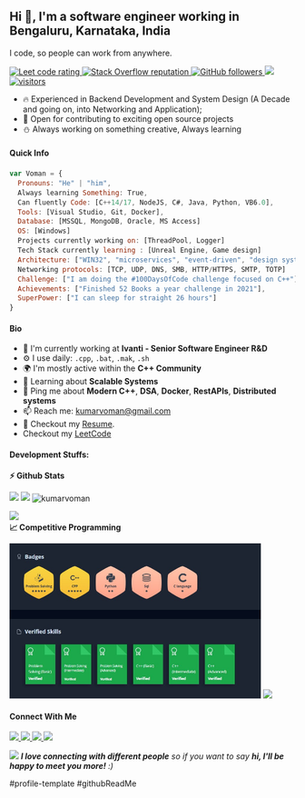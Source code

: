 <!--
**kumarvoman/kumarvoman** is a ✨ _special_ ✨ repository because its `README.md` (this file) appears on your GitHub profile.

--->


## Hi 👋, I'm a software engineer working in Bengaluru, Karnataka, India
I code, so people can work from anywhere.
<p align="left">
  <a href="https://leetcode.com/kumarvoman/">
    <img src="https://cp-logo.vercel.app/leetcode/sudiptob2" alt="Leet code rating" />
  </a>
  <!------
  <a href="https://hackerrank.com/profile/kumarvoman">
    <img src="https://raw.githubusercontent.com/kumarvoman/hackerrank-stats/main/output/rating.svg" alt="Hackerrank code rating" />
  </a>
-->
  <a href="[https://stackoverflow.com/users/5921662/sudipto](https://stackoverflow.com/users/7059433/voman-kumar)">
    <img alt="Stack Overflow reputation" src="https://img.shields.io/stackexchange/stackoverflow/r/5921662?color=orange&label=reputation&logo=stackoverflow">
  </a>
  <a href="https://github.com/kumarvoman?tab=followers">
    <img alt="GitHub followers" src="https://img.shields.io/github/followers/sudiptob2?color=green&logo=github">
  </a>

  <a href="https://github.com/milaan9/milaan9/pulse" alt="Activity">
      <img src="https://img.shields.io/github/commit-activity/m/kumarvoman/kumarvoman" />
  </a>

  <a href="https://github.com/kumarvoman/">
    <img src="https://komarev.com/ghpvc/?username=sudiptob2" alt="visitors" />
  </a>

</p>


<!--
- ✨ Contributing to [LoadBalancer](https://github.com/chkware/cli);
-->
- :fire: Experienced in Backend Development and System Design (A Decade and going on, into Networking and Application);
- :calendar: Open for contributing to exciting open source projects
- ⛄ Always working on something creative, Always learning

#### Quick Info

```javascript
var Voman = {
  Pronouns: "He" | "him",
  Always learning Something: True,
  Can fluently Code: [C++14/17, NodeJS, C#, Java, Python, VB6.0],
  Tools: [Visual Studio, Git, Docker],
  Database: [MSSQL, MongoDB, Oracle, MS Access]
  OS: [Windows]
  Projects currently working on: [ThreadPool, Logger]
  Tech Stack currently learning : [Unreal Engine, Game design]
  Architecture: ["WIN32", "microservices", "event-driven", "design system pattern", "ZTA"],
  Networking protocols: [TCP, UDP, DNS, SMB, HTTP/HTTPS, SMTP, TOTP]
  Challenge: ["I am doing the #100DaysOfCode challenge focused on C++"],
  Achievements: ["Finished 52 Books a year challenge in 2021"],
  SuperPower: ["I can sleep for straight 26 hours"]
}
```

#### Bio

- 🏢 I'm currently working at **Ivanti - Senior Software Engineer R&D**
- ⚙️ I use daily: `.cpp`, `.bat`, `.mak`, `.sh`
- 🌍 I'm mostly active within the **C++ Community**
- 🌱 Learning about **Scalable Systems**
- 💬 Ping me about **Modern C++**, **DSA**, **Docker**, **RestAPIs**, **Distributed systems**
- 📫 Reach me: kumarvoman@gmail.com
- 📝 Checkout my [Resume](files/VomanKumar-CppCoder.pdf).
- Checkout my [LeetCode](https://leetcode.com/kumarvoman/)



#### Development Stuffs:

<b>⚡ Github Stats</b>
<p float="left">
<img height="180em" src="https://github-readme-stats.vercel.app/api?theme=dark&username=kumarvoman&show_icons=true&hide_border=true&&count_private=true&include_all_commits=true" /> 
<img height="180em" src="https://github-readme-stats.vercel.app/api/top-langs/?theme=dark&username=kumarvoman&show_icons=true&hide_border=true&layout=compact&langs_count=8"/>
 <img align="center" src="https://github-readme-streak-stats.herokuapp.com/?theme=dark&user=kumarvoman&" alt="kumarvoman" />
</p>
<img src="https://cr-skills-chart-widget.azurewebsites.net/api/api?username=kumarvoman"/> <br/>
<b>&#128200; Competitive Programming</b>
<p float="left">
<img height="273em" src="files/hackerrank.jpeg" />
<img height="273em" src="https://leetcard.jacoblin.cool/kumarvoman?theme=dark&font=Karma&ext=contest" />
</p>

#### Connect With Me

<p left="center">
<a href="https://twitter.com/vomankumar/">
  <img src="https://img.shields.io/badge/twitter-%231DA1F2.svg?&style=for-the-badge&logo=twitter&logoColor=white" height=25>
</a> 
<a href="https://www.linkedin.com/in/kumarvoman/">
  <img src="https://img.shields.io/badge/linkedin-%230077B5.svg?&style=for-the-badge&logo=linkedin&logoColor=white" height=25>
</a> 
<a href="https://www.facebook.com/voman.kumar/">
  <img src="https://img.shields.io/badge/Facebook-1877F2?style=for-the-badge&logo=facebook&logoColor=white" height=25>
</a>
<a href="https://medium.com/@vomankumar">
  <img src="https://img.shields.io/badge/Medium-12100E?style=for-the-badge&logo=medium&logoColor=white" height=25>
</a>
</p>

<img src="https://media.giphy.com/media/LnQjpWaON8nhr21vNW/giphy.gif" width="60"> <em><b>I love connecting with different people</b> so if you want to say <b>hi, I'll be happy to meet you more!</b> :)</em>
  
  <!--
  <a href="https://github.com/kumarvoman/Threadpool">
  <img align="center" src="https://github-readme-stats.vercel.app/api/pin/?username=kumarvoman&repo=Threadpool" />
</a>
<a href="https://github.com/anuraghazra/LoadBalancer">
  <img align="center" src="https://github-readme-stats.vercel.app/api/pin/?username=kumarvoman&repo=Loadbalancer" />
</a> 

Learning from : https://github.com/anuraghazra/github-readme-stats

-->
#profile-template #githubReadMe
